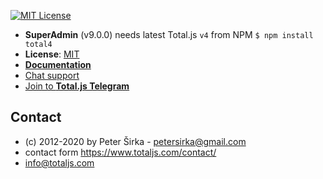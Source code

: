 [![MIT License][license-image]][license-url]

- __SuperAdmin__ (v9.0.0) needs latest Total.js `v4` from NPM `$ npm install total4`
- __License__: [MIT](license.txt)
- [__Documentation__](https://docs.totaljs.com/superadmin/)
- [Chat support](https://platform.totaljs.com/?open=messenger)
- [Join to __Total.js Telegram__](https://t.me/totalplatform)

## Contact

- (c) 2012-2020 by Peter Širka - <petersirka@gmail.com>
- contact form <https://www.totaljs.com/contact/>
- <info@totaljs.com>

[license-image]: https://img.shields.io/badge/license-MIT-blue.svg?style=flat
[license-url]: license.txt
